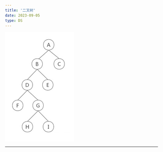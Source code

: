 ```yaml
---
title: '二叉树'
date: 2023-09-05
type: DS
---
```


![二叉树](/public/images/ds/bt-info.jpg)

<hr/>
<ListPosts type="BinaryTree"/>
